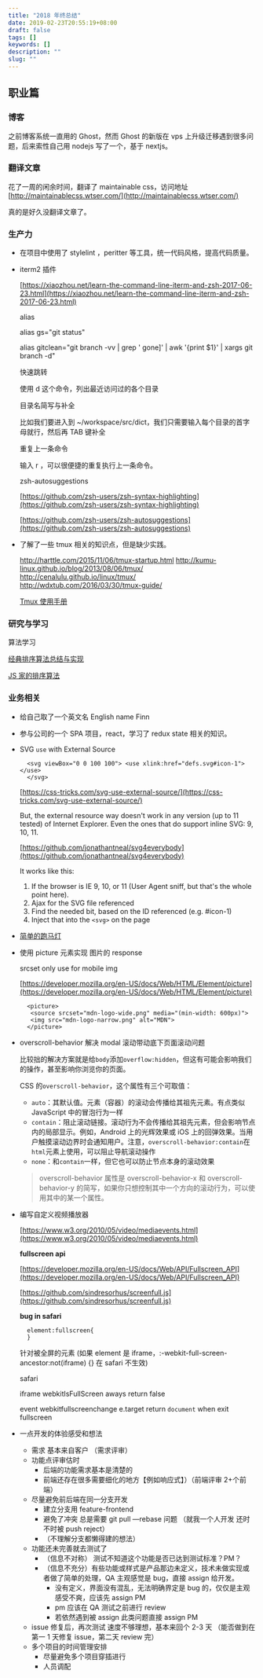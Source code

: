 ```yaml
---
title: "2018 年终总结"
date: 2019-02-23T20:55:19+08:00
draft: false
tags: []
keywords: []
description: ""
slug: ""
---
```


## 职业篇

### 博客

之前博客系统一直用的 Ghost，然而 Ghost 的新版在 vps 上升级迁移遇到很多问题，后来索性自己用 nodejs 写了一个，基于 nextjs。

### 翻译文章

花了一周的闲余时间，翻译了 maintainable css，访问地址 [http://maintainablecss.wtser.com/](http://maintainablecss.wtser.com/)

真的是好久没翻译文章了。

### 生产力

- 在项目中使用了 stylelint ，peritter 等工具，统一代码风格，提高代码质量。
- iterm2 插件

  [https://xiaozhou.net/learn-the-command-line-iterm-and-zsh-2017-06-23.html](https://xiaozhou.net/learn-the-command-line-iterm-and-zsh-2017-06-23.html)

  alias

  alias gs="git status"

  alias gitclean="git branch -vv | grep ' gone]' | awk '{print \$1}' | xargs git branch -d"

  快速跳转

  使用 d 这个命令，列出最近访问过的各个目录

  目录名简写与补全

  比如我们要进入到 ~/workspace/src/dict，我们只需要输入每个目录的首字母就行，然后再 TAB 键补全

  重复上一条命令

  输入 r ，可以很便捷的重复执行上一条命令。

  zsh-autosuggestions

  [https://github.com/zsh-users/zsh-syntax-highlighting](https://github.com/zsh-users/zsh-syntax-highlighting)

  [https://github.com/zsh-users/zsh-autosuggestions](https://github.com/zsh-users/zsh-autosuggestions)

- 了解了一些 tmux 相关的知识点，但是缺少实践。

  http://harttle.com/2015/11/06/tmux-startup.html
  http://kumu-linux.github.io/blog/2013/08/06/tmux/
  http://cenalulu.github.io/linux/tmux/
  http://wdxtub.com/2016/03/30/tmux-guide/

  [Tmux 使用手册](http://louiszhai.github.io/2017/09/30/tmux/?hmsr=toutiao.io&utm_medium=toutiao.io&utm_source=toutiao.io)

### 研究与学习

算法学习

[经典排序算法总结与实现](http://wuchong.me/blog/2014/02/09/algorithm-sort-summary/)

[JS 家的排序算法](https://www.jianshu.com/p/1b4068ccd505)

### 业务相关

- 给自己取了一个英文名 English name Finn
- 参与公司的一个 SPA 项目，react，学习了 redux state 相关的知识。
- SVG `use` with External Source

        <svg viewBox="0 0 100 100"> <use xlink:href="defs.svg#icon-1"></use>
        </svg>

  [https://css-tricks.com/svg-use-external-source/](https://css-tricks.com/svg-use-external-source/)

  But, the external resource way doesn't work in any version (up to 11 tested) of Internet Explorer. Even the ones that do support inline SVG: 9, 10, 11.

  [https://github.com/jonathantneal/svg4everybody](https://github.com/jonathantneal/svg4everybody)

  It works like this:

  1. If the browser is IE 9, 10, or 11 (User Agent sniff, but that's the whole point here).
  2. Ajax for the SVG file referenced
  3. Find the needed bit, based on the ID referenced (e.g. #icon-1)
  4. Inject that into the `<svg>` on the page

- [简单的跑马灯](https://segmentfault.com/a/1190000013160055)
- 使用 picture 元素实现 图片的 response

  srcset only use for mobile img

  [https://developer.mozilla.org/en-US/docs/Web/HTML/Element/picture](https://developer.mozilla.org/en-US/docs/Web/HTML/Element/picture)

        <picture>
         <source srcset="mdn-logo-wide.png" media="(min-width: 600px)">
         <img src="mdn-logo-narrow.png" alt="MDN">
        </picture>

- overscroll-behavior 解决 modal 滚动带动底下页面滚动问题

  比较拙的解决方案就是给`body`添加`overflow:hidden`，但这有可能会影响我们的操作，甚至影响你浏览你的页面。

  CSS 的`overscroll-behavior`，这个属性有三个可取值：

  - `auto`：其默认值。元素（容器）的滚动会传播给其祖先元素。有点类似 JavaScript 中的冒泡行为一样
  - `contain`：阻止滚动链接。滚动行为不会传播给其祖先元素，但会影响节点内的局部显示。例如，Android 上的光辉效果或 iOS 上的回弹效果。当用户触摸滚动边界时会通知用户。注意，`overscroll-behavior:contain`在`html`元素上使用，可以阻止导航滚动操作
  - `none`：和`contain`一样，但它也可以防止节点本身的滚动效果

  > overscroll-behavior 属性是 overscroll-behavior-x 和 overscroll-behavior-y 的简写，如果你只想控制其中一个方向的滚动行为，可以使用其中的某一个属性。

- 编写自定义视频播放器

  [https://www.w3.org/2010/05/video/mediaevents.html](https://www.w3.org/2010/05/video/mediaevents.html)

  **fullscreen api**

  [https://developer.mozilla.org/en-US/docs/Web/API/Fullscreen_API](https://developer.mozilla.org/en-US/docs/Web/API/Fullscreen_API)

  [https://github.com/sindresorhus/screenfull.js](https://github.com/sindresorhus/screenfull.js)

  **bug in safari**

        element:fullscreen{
        }

  针对被全屏的元素 (如果 element 是 iframe，:-webkit-full-screen-ancestor:not(iframe) {} 在 safari 不生效)

  safari

  iframe webkitIsFullScreen aways return false

  event webkitfullscreenchange e.target return `document` when exit fullscreen

- 一点开发的体验感受和想法
  - 需求 基本来自客户 （需求评审）
  - 功能点评审估时
    - 后端的功能需求基本是清楚的
    - 前端还存在很多需要细化的地方【例如响应式】）（前端评审 2+个前端）
  - 尽量避免前后端在同一分支开发
    - 建立分支用 feature-frontend
    - 避免了冲突 总是需要 git pull —rebase 问题 （就我一个人开发 还时不时被 push reject）
    - （不理解分支都懒得建的想法）
  - 功能还未完善就去测试了
    - （信息不对称） 测试不知道这个功能是否已达到测试标准？PM？
    - （信息不充分）有些功能或样式是产品那边未定义，技术未做实现或者做了简单的处理，QA 主观感觉是 bug，直接 assign 给开发。
      - 没有定义，界面没有混乱，无法明确界定是 bug 的，仅仅是主观感受不爽，应该先 assign PM
      - pm 应该在 QA 测试之前进行 review
      - 若依然遇到被 assign 此类问题直接 assign PM
  - issue 修复后，再次测试 速度不够理想，基本来回个 2-3 天 （能否做到在第一 1 天修复 issue，第二天 review 完）
  - 多个项目的时间管理安排
    - 尽量避免多个项目穿插进行
    - 人员调配
